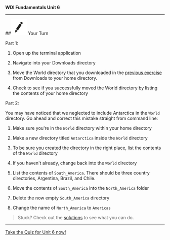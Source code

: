 **WDI Fundamentals Unit 6**

---

##![Your Turn](../assets/exercise.png) Your Turn

Part 1:

1. Open up the terminal application

2. Navigate into your Downloads directory

3. Move the World directory that you downloaded in the [previous exercise](07_exercise.md) from Downloads to your home directory.

4. Check to see if you successfully moved the World directory by listing the contents of your home directory

Part 2:

You may have noticed that we neglected to include Antarctica in the `World` directory. Go ahead and correct this mistake straight from command line:

1. Make sure you're in the `World` directory within your home directory

2. Make a new directory titled `Antarctica` inside the `World` directory

3. To be sure you created the directory in the right place, list the contents of the `World` directory

4. If you haven't already, change back into the `World` directory

5. List the contents of `South_America`. There should be three country directories, Argentina, Brazil, and Chile.

7. Move the contents of `South_America` into the `North_America` folder

8. Delete the now empty `South_America` directory

9. Change the name of `North_America` to `Americas`

> Stuck? Check out the [solutions](https://github.com/generalassembly-studio/fundamentals/blob/master/exercise-solutions.md) to see what you can do.



---

[Take the Quiz for Unit 6 now!](13_quiz.md)
